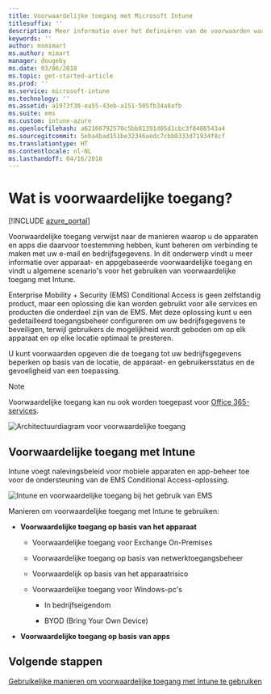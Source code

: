 ```yaml
---
title: Voorwaardelijke toegang met Microsoft Intune
titlesuffix: ''
description: Meer informatie over het definiëren van de voorwaarden waaraan gebruikers, apparaten en apps moeten voldoen voor toegang tot bedrijfsresources in Microsoft Intune.
keywords: ''
author: msmimart
ms.author: mimart
manager: dougeby
ms.date: 03/06/2018
ms.topic: get-started-article
ms.prod: ''
ms.service: microsoft-intune
ms.technology: ''
ms.assetid: a1973f38-ea55-43eb-a151-505fb34a8afb
ms.suite: ems
ms.custom: intune-azure
ms.openlocfilehash: a62166792570c5bb81391d05d1cbc3f8486543a4
ms.sourcegitcommit: 5eba4bad151be32346aedc7cbb0333d71934f8cf
ms.translationtype: HT
ms.contentlocale: nl-NL
ms.lasthandoff: 04/16/2018
---
```

# <a name="whats-conditional-access"></a>Wat is voorwaardelijke toegang?

[!INCLUDE [azure_portal](./includes/azure_portal.md)]

Voorwaardelijke toegang verwijst naar de manieren waarop u de apparaten en apps die daarvoor toestemming hebben, kunt beheren om verbinding te maken met uw e-mail en bedrijfsgegevens. In dit onderwerp vindt u meer informatie over apparaat- en appgebaseerde voorwaardelijke toegang en vindt u algemene scenario's voor het gebruiken van voorwaardelijke toegang met Intune.

Enterprise Mobility + Security (EMS) Conditional Access is geen zelfstandig product, maar een oplossing die kan worden gebruikt voor alle services en producten die onderdeel zijn van de EMS. Met deze oplossing kunt u een gedetailleerd toegangsbeheer configureren om uw bedrijfsgegevens te beveiligen, terwijl gebruikers de mogelijkheid wordt geboden om op elk apparaat en op elke locatie optimaal te presteren.

U kunt voorwaarden opgeven die de toegang tot uw bedrijfsgegevens beperken op basis van de locatie, de apparaat- en gebruikersstatus en de gevoeligheid van een toepassing.

> [!NOTE] 
> Voorwaardelijke toegang kan nu ook worden toegepast voor [Office 365-services](https://blogs.technet.microsoft.com/wbaer/2017/02/17/conditional-access-policies-with-sharepoint-online-and-onedrive-for-business/).

![Architectuurdiagram voor voorwaardelijke toegang](./media/ca-diagram-1.png)

## <a name="conditional-access-with-intune"></a>Voorwaardelijke toegang met Intune

Intune voegt nalevingsbeleid voor mobiele apparaten en app-beheer toe voor de ondersteuning van de EMS Conditional Access-oplossing.

![Intune en voorwaardelijke toegang bij het gebruik van EMS](./media/intune-with-ca-1.png)

Manieren om voorwaardelijke toegang met Intune te gebruiken:

-   **Voorwaardelijke toegang op basis van het apparaat**

    -   Voorwaardelijke toegang voor Exchange On-Premises

    -   Voorwaardelijke toegang op basis van netwerktoegangsbeheer

    -   Voorwaardelijk op basis van het apparaatrisico

    -   Voorwaardelijke toegang voor Windows-pc's

        -   In bedrijfseigendom

        -   BYOD (Bring Your Own Device)

-   **Voorwaardelijke toegang op basis van apps**

## <a name="next-steps"></a>Volgende stappen

[Gebruikelijke manieren om voorwaardelijke toegang met Intune te gebruiken](conditional-access-intune-common-ways-use.md)
